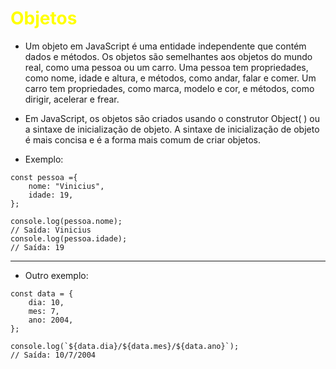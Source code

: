 # <span style="color:yellow">Objetos</span>

* Um objeto em JavaScript é uma entidade independente que contém dados e métodos. Os objetos são semelhantes aos objetos do mundo real, como uma pessoa ou um carro. Uma pessoa tem propriedades, como nome, idade e altura, e métodos, como andar, falar e comer. Um carro tem propriedades, como marca, modelo e cor, e métodos, como dirigir, acelerar e frear.

* Em JavaScript, os objetos são criados usando o construtor Object( ) ou a sintaxe de inicialização de objeto. A sintaxe de inicialização de objeto é mais concisa e é a forma mais comum de criar objetos.

* Exemplo:

```
const pessoa ={
    nome: "Vinicius",
    idade: 19,
};

console.log(pessoa.nome); 
// Saída: Vinicius
console.log(pessoa.idade); 
// Saída: 19
```
---

* Outro exemplo:

```
const data = {
    dia: 10,
    mes: 7,
    ano: 2004,
};

console.log(`${data.dia}/${data.mes}/${data.ano}`);
// Saída: 10/7/2004
```
